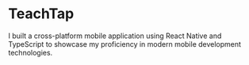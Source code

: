 # TeachTap

I built a cross-platform mobile application using React Native and TypeScript to showcase my proficiency in modern mobile development technologies.


